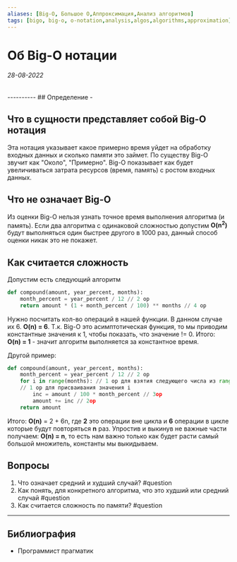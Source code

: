 ```yaml
---
aliases: [Big-O, Большое О,Аппроксимация,Анализ алгоритмов]
tags: [bigo, big-o, o-notation,analysis,algos,algorithms,approximation]
---
```

# Об Big-O нотации
<h6>28-08-2022</h6>
----------
## Определение
-

## Что в сущности представляет собой Big-O нотация
Эта нотация указывает какое примерно время уйдет на обработку входных данных и сколько памяти это займет. По существу Big-O звучит как "Около", "Примерно".
Big-O показывает как будет увеличиваться затрата ресурсов (время, память) с ростом входных данных.

## Что не означает Big-O
Из оценки Big-O нельзя узнать точное время выполнения алгоритма (и память).
Если два алгоритма с одинаковой сложностью допустим **O(n<sup>2</sup>)** будут выполняться один быстрее другого в 1000 раз, данный способ оценки никак это не покажет.

## Как считается сложность
Допустим есть следующий алгоритм
```python
def compound(amount, year_percent, months):
	month_percent = year_percent / 12 // 2 op
	return amount * (1 + month_percent / 100) ** months // 4 op
```
Нужно посчитать кол-во операций в нашей функции. В данном случае их 6.
**O(n) = 6**. Т.к. Big-O это асимптотическая функция, то мы приводим константные значения к 1, чтобы показать, что значение != 0.
Итого: **O(n) = 1** - значит алгоритм выполняется за константное время.

Другой пример:
```python
def compound(amount, year_percent, months):
	month_percent = year_percent / 12 // 2 op
	for i in range(months): // 1 op для взятия следующего числа из range
	// 1 op для присваивания значения i
		inc = amount / 100 * month_percent // 3op
		amount += inc // 2op
	return amount	
```

Итого: **O(n)** = 2 + 6n, где **2** это операции вне цикла и **6** операции в цикле которые будут повторяться **n** раз. Упростив и выкинув не важные части получаем:
**O(n) = n**, то есть нам важно только как будет расти самый большой множитель, константы мы выкидываем.

## Вопросы
1. Что означает средний и худший случай? #question 
2. Как понять, для конкретного алгоритма, что это худший или средний случай #question 
3. Как считается сложность по памяти? #question

---
## Библиография
- Программист прагматик